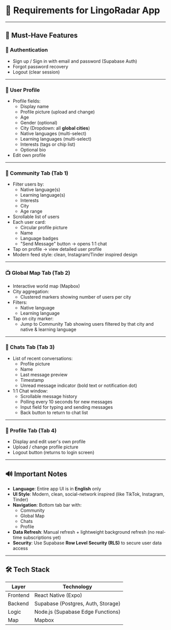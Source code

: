 # 📄 Requirements for LingoRadar App

---

## 🌟 Must-Have Features

### 🔐 Authentication
- Sign up / Sign in with email and password (Supabase Auth)
- Forgot password recovery
- Logout (clear session)

---

### 👤 User Profile
- Profile fields:
  - Display name
  - Profile picture (upload and change)
  - Age
  - Gender (optional)
  - City (Dropdown: all **global cities**)
  - Native languages (multi-select)
  - Learning languages (multi-select)
  - Interests (tags or chip list)
  - Optional bio
- Edit own profile

---

### 👥 Community Tab (Tab 1)
- Filter users by:
  - Native language(s)
  - Learning language(s)
  - Interests
  - City
  - Age range
- Scrollable list of users
- Each user card:
  - Circular profile picture
  - Name
  - Language badges
  - "Send Message" button → opens 1:1 chat
- Tap on profile → view detailed user profile
- Modern feed style: clean, Instagram/Tinder inspired design

---

### 📺 Global Map Tab (Tab 2)
- Interactive world map (Mapbox)
- City aggregation:
  - Clustered markers showing number of users per city
- Filters:
  - Native language
  - Learning language
- Tap on city marker:
  - Jump to Community Tab showing users filtered by that city and native & learning language 

---

### 💬 Chats Tab (Tab 3)
- List of recent conversations:
  - Profile picture
  - Name
  - Last message preview
  - Timestamp
  - Unread message indicator (bold text or notification dot)
- 1:1 Chat window:
  - Scrollable message history
  - Polling every 10 seconds for new messages
  - Input field for typing and sending messages
  - Back button to return to chat list

---

### 👤 Profile Tab (Tab 4)
- Display and edit user's own profile
- Upload / change profile picture
- Logout button (returns to login screen)

---

## 🔊 Important Notes

- **Language**: Entire app UI is in **English** only
- **UI Style**: Modern, clean, social-network inspired (like TikTok, Instagram, Tinder)
- **Navigation**: Bottom tab bar with:
  - Community
  - Global Map
  - Chats
  - Profile
- **Data Refresh**: Manual refresh + lightweight background refresh (no real-time subscriptions yet)
- **Security**: Use Supabase **Row Level Security (RLS)** to secure user data access

---

## 🛠️ Tech Stack

| Layer        | Technology                     |
|--------------|---------------------------------|
| Frontend     | React Native (Expo)             |
| Backend      | Supabase (Postgres, Auth, Storage) |
| Logic        | Node.js (Supabase Edge Functions) |
| Map          | Mapbox                          |

